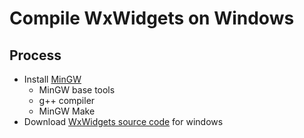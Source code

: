 # Compile WxWidgets on Windows

## Process
- Install [MinGW](https://sourceforge.net/projects/mingw/files/Installer/mingw-get-setup.exe/download)
  - MinGW base tools
  - g++ compiler
  - MinGW Make
- Download [WxWidgets source code](http://www.wxwidgets.org/downloads/) for windows
